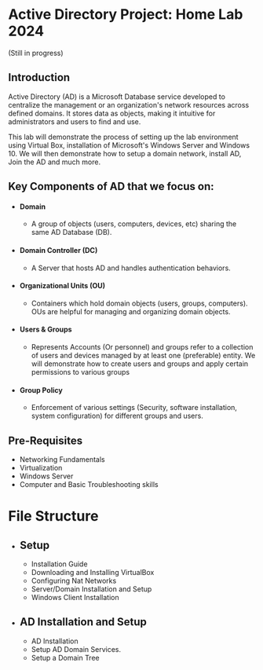 # Active Directory Project: Home Lab 2024
(Still in progress)

## Introduction

Active Directory (AD) is a Microsoft Database service developed to centralize the management or an organization's network resources across defined domains. It stores data as objects, making it intuitive for administrators and users to find and use. 

This lab will demonstrate the process of setting up the lab environment using Virtual Box, installation of Microsoft's Windows Server and Windows 10. We will then demonstrate how to setup a domain network, install AD, Join the AD and much more. 

## Key Components of AD that we focus on:

* #### Domain
    - A group of objects (users, computers, devices, etc) sharing the same AD Database (DB).
* #### Domain Controller (DC)
    - A Server that hosts AD and handles authentication behaviors.
* #### Organizational Units (OU)
    -  Containers which hold domain objects (users, groups, computers). OUs are helpful for managing and organizing domain objects.
* #### Users & Groups
    - Represents Accounts (Or personnel) and groups refer to a collection of users and devices managed by at least one (preferable) entity. We will demonstrate how to create users and groups and apply certain permissions to various groups
* #### Group Policy
    - Enforcement of various settings (Security, software installation, system configuration) for different groups and users.


## Pre-Requisites

* Networking Fundamentals
* Virtualization
* Windows Server
* Computer and Basic Troubleshooting skills

# File Structure

* ## Setup
    - Installation Guide
    - Downloading and Installing VirtualBox
    - Configuring Nat Networks
    - Server/Domain Installation and Setup
    - Windows Client Installation

* ## AD Installation and Setup
    - AD Installation
    - Setup AD Domain Services.
    - Setup a Domain Tree



